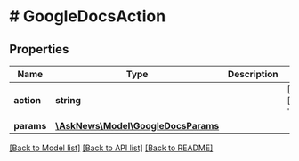 # # GoogleDocsAction

## Properties

Name | Type | Description | Notes
------------ | ------------- | ------------- | -------------
**action** | **string** |  | [optional] [default to 'google_docs']
**params** | [**\AskNews\Model\GoogleDocsParams**](GoogleDocsParams.md) |  |

[[Back to Model list]](../../README.md#models) [[Back to API list]](../../README.md#endpoints) [[Back to README]](../../README.md)
